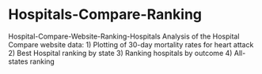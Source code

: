 # Hospitals-Compare-Ranking
Hospital-Compare-Website-Ranking-Hospitals Analysis of the Hospital Compare website data: 1) Plotting of 30-day mortality rates for heart attack 2) Best Hospital ranking by state 3) Ranking hospitals by outcome 4) All-states ranking
